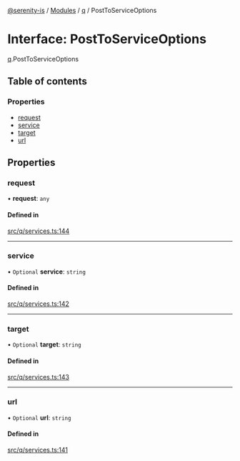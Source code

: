 [@serenity-is](../README.md) / [Modules](../modules.md) / [q](../modules/q.md) / PostToServiceOptions

# Interface: PostToServiceOptions

[q](../modules/q.md).PostToServiceOptions

## Table of contents

### Properties

- [request](q.PostToServiceOptions.md#request)
- [service](q.PostToServiceOptions.md#service)
- [target](q.PostToServiceOptions.md#target)
- [url](q.PostToServiceOptions.md#url)

## Properties

### request

• **request**: `any`

#### Defined in

[src/q/services.ts:144](https://github.com/serenity-is/serenity/blob/master/packages/corelib/src/q/services.ts#L144)

___

### service

• `Optional` **service**: `string`

#### Defined in

[src/q/services.ts:142](https://github.com/serenity-is/serenity/blob/master/packages/corelib/src/q/services.ts#L142)

___

### target

• `Optional` **target**: `string`

#### Defined in

[src/q/services.ts:143](https://github.com/serenity-is/serenity/blob/master/packages/corelib/src/q/services.ts#L143)

___

### url

• `Optional` **url**: `string`

#### Defined in

[src/q/services.ts:141](https://github.com/serenity-is/serenity/blob/master/packages/corelib/src/q/services.ts#L141)
